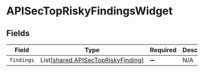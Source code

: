 # APISecTopRiskyFindingsWidget


## Fields

| Field                                                                              | Type                                                                               | Required                                                                           | Description                                                                        |
| ---------------------------------------------------------------------------------- | ---------------------------------------------------------------------------------- | ---------------------------------------------------------------------------------- | ---------------------------------------------------------------------------------- |
| `findings`                                                                         | List[[shared.APISecTopRiskyFinding](../../models/shared/apisectopriskyfinding.md)] | :heavy_minus_sign:                                                                 | N/A                                                                                |
